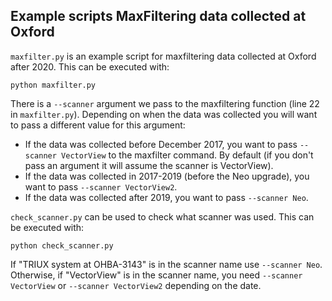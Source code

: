
Example scripts MaxFiltering data collected at Oxford
-----------------------------------------------------

`maxfilter.py` is an example script for maxfiltering data collected at Oxford after 2020. This can be executed with:

```
python maxfilter.py
```

There is a `--scanner` argument we pass to the maxfiltering function (line 22 in `maxfilter.py`). Depending on when the data was collected you will want to pass a different value for this argument:
- If the data was collected before December 2017, you want to pass `--scanner VectorView` to the maxfilter command. By default (if you don't pass an argument it will assume the scanner is VectorView).
- If the data was collected in 2017-2019 (before the Neo upgrade), you want to pass `--scanner VectorView2`.
- If the data was collected after 2019, you want to pass `--scanner Neo`.

`check_scanner.py` can be used to check what scanner was used. This can be executed with:

```
python check_scanner.py
```

If "TRIUX system at OHBA-3143" is in the scanner name use `--scanner Neo`. Otherwise, if "VectorView" is in the scanner name, you need `--scanner VectorView` or `--scanner VectorView2` depending on the date.
